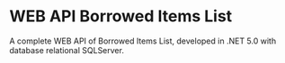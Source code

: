 # WEB API Borrowed Items List
A complete WEB API of Borrowed Items List, developed in .NET 5.0 with database relational SQLServer.
